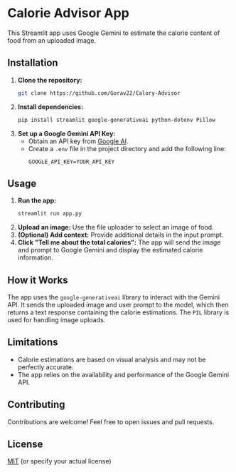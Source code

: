 
# Calorie Advisor App

This Streamlit app uses Google Gemini to estimate the calorie content of food from an uploaded image.

## Installation

1. **Clone the repository:**
   ```bash
   git clone https://github.com/Gorav22/Calory-Advisor
   ```
2. **Install dependencies:**
   ```bash
   pip install streamlit google-generativeai python-dotenv Pillow
   ```
3. **Set up a Google Gemini API Key:**
   - Obtain an API key from [Google AI](https://developers.google.com/workspace/generative-ai).
   - Create a `.env` file in the project directory and add the following line:
     ```
     GOOGLE_API_KEY=YOUR_API_KEY
     ```

## Usage

1. **Run the app:**
   ```bash
   streamlit run app.py
   ```
2. **Upload an image:** Use the file uploader to select an image of food.
3. **(Optional) Add context:** Provide additional details in the input prompt.
4. **Click "Tell me about the total calories":** The app will send the image and prompt to Google Gemini and display the estimated calorie information.

## How it Works

The app uses the `google-generativeai` library to interact with the Gemini API.  It sends the uploaded image and user prompt to the model, which then returns a text response containing the calorie estimations.  The `PIL` library is used for handling image uploads.

## Limitations

* Calorie estimations are based on visual analysis and may not be perfectly accurate.
* The app relies on the availability and performance of the Google Gemini API.

## Contributing

Contributions are welcome! Feel free to open issues and pull requests.

## License

[MIT](LICENSE) (or specify your actual license)

